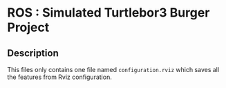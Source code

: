# ROS : Simulated Turtlebor3 Burger Project

## Description

This files only contains one file named `configuration.rviz` which saves all the features from Rviz configuration.